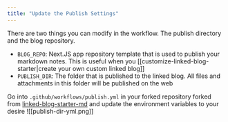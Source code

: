 ```yaml
---
title: "Update the Publish Settings"
---
```

There are two things you can modify in the workflow. The publish directory and the blog repository.

- `BLOG_REPO`: Next.JS app repository template that is used to publish your markdown notes. This is useful when you [[customize-linked-blog-starter|create your own custom linked blog]]
- `PUBLISH_DIR`: The folder that is published to the linked blog. All files and attachments in this folder will be published on the web

Go into `.github/workflows/publish.yml` in your forked repository forked from [linked-blog-starter-md](https://github.com/matthewwong525/linked-blog-starter-md) and update the environment variables to your desire
![[publish-dir-yml.png]]